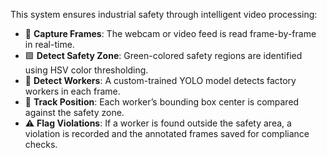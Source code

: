 This system ensures industrial safety through intelligent video processing:

- 📸 **Capture Frames**: The webcam or video feed is read frame-by-frame in real-time.
- 🟩 **Detect Safety Zone**: Green-colored safety regions are identified using HSV color thresholding.
- 🧍 **Detect Workers**: A custom-trained YOLO model detects factory workers in each frame.
- 📍 **Track Position**: Each worker’s bounding box center is compared against the safety zone.
- ⚠️ **Flag Violations**: If a worker is found outside the safety area, a violation is recorded and the annotated frames saved for compliance checks.
